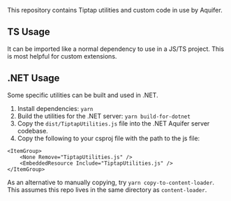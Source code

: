 This repository contains Tiptap utilities and custom code in use by Aquifer.

## TS Usage

It can be imported like a normal dependency to use in a JS/TS project. This is most helpful for custom extensions.

## .NET Usage

Some specific utilities can be built and used in .NET.

1. Install dependencies: `yarn`
2. Build the utilities for the .NET server: `yarn build-for-dotnet`
3. Copy the `dist/TiptapUtilities.js` file into the .NET Aquifer server codebase.
4. Copy the following to your csproj file with the path to the js file:

```
<ItemGroup>
    <None Remove="TiptapUtilities.js" />
    <EmbeddedResource Include="TiptapUtilities.js" />
</ItemGroup>
```

As an alternative to manually copying, try `yarn copy-to-content-loader`. This assumes this repo lives in the same
directory as `content-loader`.
